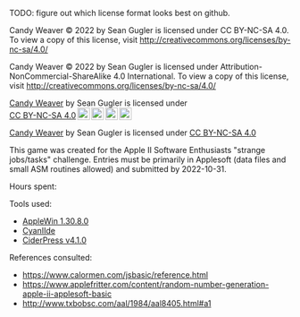 TODO: figure out which license format looks best on github.


Candy Weaver © 2022 by Sean Gugler is licensed under CC BY-NC-SA 4.0. To view a copy of this license, visit http://creativecommons.org/licenses/by-nc-sa/4.0/


Candy Weaver © 2022 by Sean Gugler is licensed under Attribution-NonCommercial-ShareAlike 4.0 International. To view a copy of this license, visit http://creativecommons.org/licenses/by-nc-sa/4.0/


<p xmlns:cc="http://creativecommons.org/ns#" xmlns:dct="http://purl.org/dc/terms/"><a property="dct:title" rel="cc:attributionURL" href="https://github.com/sean-gugler/candyweaver">Candy Weaver</a> by <span property="cc:attributionName">Sean Gugler</span> is licensed under <a href="http://creativecommons.org/licenses/by-nc-sa/4.0/?ref=chooser-v1" target="_blank" rel="license noopener noreferrer" style="display:inline-block;">CC BY-NC-SA 4.0<img style="height:22px!important;margin-left:3px;vertical-align:text-bottom;" src="https://mirrors.creativecommons.org/presskit/icons/cc.svg?ref=chooser-v1"><img style="height:22px!important;margin-left:3px;vertical-align:text-bottom;" src="https://mirrors.creativecommons.org/presskit/icons/by.svg?ref=chooser-v1"><img style="height:22px!important;margin-left:3px;vertical-align:text-bottom;" src="https://mirrors.creativecommons.org/presskit/icons/nc.svg?ref=chooser-v1"><img style="height:22px!important;margin-left:3px;vertical-align:text-bottom;" src="https://mirrors.creativecommons.org/presskit/icons/sa.svg?ref=chooser-v1"></a></p>

[Candy Weaver](https://github.com/sean-gugler/candyweaver)
by Sean Gugler is licensed under
[CC BY-NC-SA 4.0](http://creativecommons.org/licenses/by-nc-sa/4.0/?ref=chooser-v1)


This game was created for the Apple II Software Enthusiasts "strange jobs/tasks" challenge. Entries must be primarily in Applesoft (data files and small ASM routines allowed) and submitted by 2022-10-31.

Hours spent:

Tools used:
* [AppleWin 1.30.8.0]()
* [CyanIIde](https://www.paleotronic.com/applesoft/)
* [CiderPress v4.1.0]()

References consulted:
* https://www.calormen.com/jsbasic/reference.html
* https://www.applefritter.com/content/random-number-generation-apple-ii-applesoft-basic
* http://www.txbobsc.com/aal/1984/aal8405.html#a1
